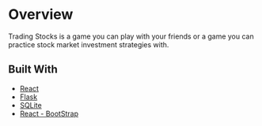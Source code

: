 <h1>Overview</h1>
<p>Trading Stocks is a game you can play with your friends or a game you can practice stock market investment strategies with.</p>




<h2>Built With</h2>
<ul>
  <li><a href="https://reactjs.org">React</a></li>
  <li><a href="https://flask.palletsprojects.com/en/1.1.x/#">Flask</a></li>
  <li><a href="https://www.sqlite.org/index.html">SQLite</a></li>
  <li><a href="https://react-bootstrap.github.io/getting-started/introduction">React - BootStrap</a></li>
</ul>
